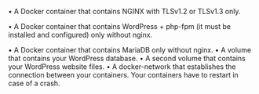 • A Docker container that contains NGINX with TLSv1.2 or TLSv1.3 only.

• A Docker container that contains WordPress + php-fpm (it must be installed and configured) only without nginx.

• A Docker container that contains MariaDB only without nginx.
• A volume that contains your WordPress database.
• A second volume that contains your WordPress website files.
• A docker-network that establishes the connection between your containers. Your containers have to restart in case of a crash.
